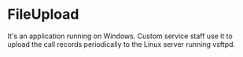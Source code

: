 # FileUpload

It's an application running on Windows. Custom service staff use it to upload the call records periodically to the Linux server running vsftpd.

